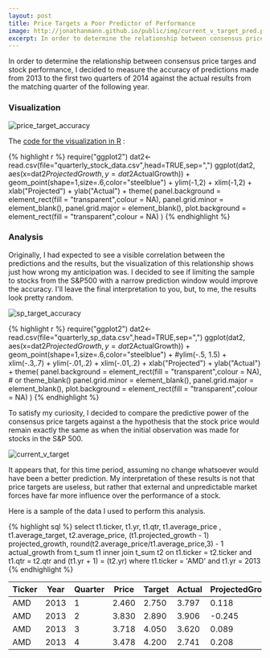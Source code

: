 ```yaml
---
layout: post
title: Price Targets a Poor Predictor of Performance 
image: http://jonathanmann.github.io/public/img/current_v_target_pred.png
excerpt: In order to determine the relationship between consensus price targes and stock performance, I decided to measure the accuracy of predictions made from 2013 to the first two quarters of 2014 against the actual results from the matching quarter of the following year.  
---
```


In order to determine the relationship between consensus price targes and stock performance, I decided to measure the accuracy of predictions made from 2013 to the first two quarters of 2014 against the actual results from the matching quarter of the following year.

### Visualization 

![price_target_accuracy](http://jonathanmann.github.io/public/img/price_target_accuracy.png) 

The [code for the visualization in R](https://github.com/jonathanmann/blog_examples/blob/master/price_target_accuracy_in_R/price_target_accuracy.R) :

{% highlight r %}
require("ggplot2")
dat2<- read.csv(file="quarterly_stock_data.csv",head=TRUE,sep=",")
ggplot(dat2, aes(x=dat2$ProjectedGrowth, y=dat2$ActualGrowth)) + geom_point(shape=1,size=.6,color="steelblue") + 
  ylim(-1,2) + xlim(-1,2) +
  xlab("Projected") + ylab("Actual") + theme(
    panel.background = element_rect(fill = "transparent",colour = NA), 
    panel.grid.minor = element_blank(), 
    panel.grid.major = element_blank(),
    plot.background = element_rect(fill = "transparent",colour = NA)
  )
{% endhighlight %}

### Analysis

Originally, I had expected to see a visible correlation between the predictions and the results, but the visualization of this relationship shows just how wrong my anticipation was. I decided to see if limiting the sample to stocks from the S&P500 with a narrow prediction window would improve the accuracy. I'll leave the final interpretation to you, but, to me, the results look pretty random.

![sp_target_accuracy](http://jonathanmann.github.io/public/img/sp_target_accuracy.png) 

{% highlight r %}
require("ggplot2")
dat2<- read.csv(file="quarterly_sp_data.csv",head=TRUE,sep=",")
ggplot(dat2, aes(x=dat2$ProjectedGrowth, y=dat2$ActualGrowth)) + geom_point(shape=1,size=.6,color="steelblue") + 
  #ylim(-.5, 1.5) + xlim(-.3,.7) + 
  ylim(-.01,.2) + xlim(-.01,.2) +
  xlab("Projected") + ylab("Actual") + theme(
    panel.background = element_rect(fill = "transparent",colour = NA), # or theme_blank()
    panel.grid.minor = element_blank(), 
    panel.grid.major = element_blank(),
    plot.background = element_rect(fill = "transparent",colour = NA)
  )
{% endhighlight %}

To satisfy my curiosity, I decided to compare the predictive power of the consensus price targets against a the hypothesis that the stock price would remain exactly the same as when the initial observation was made for stocks in the S&P 500.

![current_v_target](http://jonathanmann.github.io/public/img/current_v_target_pred.png) 

It appears that, for this time period, assuming no change whatsoever would have been a better prediction. My interpretation of these results is not that price targets are useless, but rather that external and unpredictable market forces have far more influence over the performance of a stock.

Here is a sample of the data I used to perform this analysis.

{% highlight sql %}
select t1.ticker, t1.yr, t1.qtr, t1.average_price , t1.average_target, t2.average_price, 
(t1.projected_growth - 1) projected_growth, round(t2.average_price/t1.average_price,3) - 1 actual_growth
from t_sum t1 inner join t_sum t2 on t1.ticker = t2.ticker 
and t1.qtr = t2.qtr and (t1.yr + 1) = (t2.yr)
where t1.ticker = 'AMD' and t1.yr = 2013
{% endhighlight %}


<table>
  <thead>
    <tr>
      <th>Ticker</th>
	  <th>Year</th>
	  <th>Quarter</th>
	  <th>Price</th>
      <th>Target</th>
      <th>Actual</th>
      <th>ProjectedGrowth</th>
      <th>ActualGrowth</th>
    </tr>
  </thead>
  <tbody>
    <tr>
      <td>AMD</td>
      <td>2013</td>
	  <td>1</td>
      <td>2.460</td>
	  <td>2.750</td>
	  <td>3.797</td>
	  <td>0.118</td>
	  <td>0.543</td>
    </tr>
     <tr>
      <td>AMD</td>
      <td>2013</td>
	  <td>2</td>
      <td>3.830</td>
	  <td>2.890</td>
	  <td>3.906</td>
	  <td>-0.245</td>
	  <td>0.020</td>
    </tr>  
     <tr>
      <td>AMD</td>
      <td>2013</td>
	  <td>3</td>
      <td>3.718</td>
	  <td>4.050</td>
	  <td>3.620</td>
	  <td>0.089</td>
	  <td>-0.026</td>
    </tr>
     <tr>
      <td>AMD</td>
      <td>2013</td>
	  <td>4</td>
      <td>3.478</td>
	  <td>4.200</td>
	  <td>2.741</td>
	  <td>0.208</td>
	  <td>-0.212</td>
    </tr> 
  </tbody>
</table>

